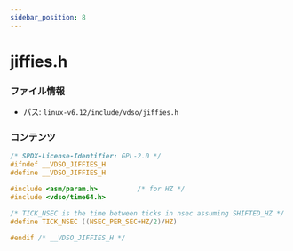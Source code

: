 ```yaml
---
sidebar_position: 8
---
```

# jiffies.h

### ファイル情報

- パス: `linux-v6.12/include/vdso/jiffies.h`

### コンテンツ

```h
/* SPDX-License-Identifier: GPL-2.0 */
#ifndef __VDSO_JIFFIES_H
#define __VDSO_JIFFIES_H

#include <asm/param.h>			/* for HZ */
#include <vdso/time64.h>

/* TICK_NSEC is the time between ticks in nsec assuming SHIFTED_HZ */
#define TICK_NSEC ((NSEC_PER_SEC+HZ/2)/HZ)

#endif /* __VDSO_JIFFIES_H */

```
